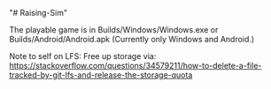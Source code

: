 "# Raising-Sim" 

The playable game is in Builds/Windows/Windows.exe or Builds/Android/Android.apk (Currently only Windows and Android.)

Note to self on LFS:
Free up storage via:
https://stackoverflow.com/questions/34579211/how-to-delete-a-file-tracked-by-git-lfs-and-release-the-storage-quota